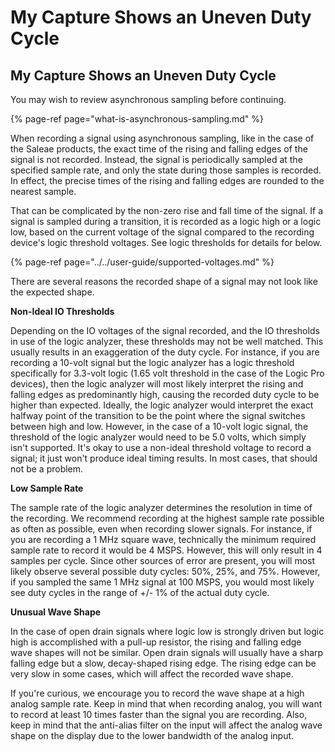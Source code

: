 # My Capture Shows an Uneven Duty Cycle

## My Capture Shows an Uneven Duty Cycle

You may wish to review asynchronous sampling before continuing.

{% page-ref page="what-is-asynchronous-sampling.md" %}

When recording a signal using asynchronous sampling, like in the case of the Saleae products, the exact time of the rising and falling edges of the signal is not recorded. Instead, the signal is periodically sampled at the specified sample rate, and only the state during those samples is recorded. In effect, the precise times of the rising and falling edges are rounded to the nearest sample.

That can be complicated by the non-zero rise and fall time of the signal. If a signal is sampled during a transition, it is recorded as a logic high or a logic low, based on the current voltage of the signal compared to the recording device's logic threshold voltages. See logic thresholds for details for below.

{% page-ref page="../../user-guide/supported-voltages.md" %}

There are several reasons the recorded shape of a signal may not look like the expected shape.

**Non-Ideal IO Thresholds**

Depending on the IO voltages of the signal recorded, and the IO thresholds in use of the logic analyzer, these thresholds may not be well matched. This usually results in an exaggeration of the duty cycle. For instance, if you are recording a 10-volt signal but the logic analyzer has a logic threshold specifically for 3.3-volt logic \(1.65 volt threshold in the case of the Logic Pro devices\), then the logic analyzer will most likely interpret the rising and falling edges as predominantly high, causing the recorded duty cycle to be higher than expected. Ideally, the logic analyzer would interpret the exact halfway point of the transition to be the point where the signal switches between high and low. However, in the case of a 10-volt logic signal, the threshold of the logic analyzer would need to be 5.0 volts, which simply isn't supported. It's okay to use a non-ideal threshold voltage to record a signal; it just won't produce ideal timing results. In most cases, that should not be a problem.

**Low Sample Rate**

The sample rate of the logic analyzer determines the resolution in time of the recording. We recommend recording at the highest sample rate possible as often as possible, even when recording slower signals. For instance, if you are recording a 1 MHz square wave, technically the minimum required sample rate to record it would be 4 MSPS. However, this will only result in 4 samples per cycle. Since other sources of error are present, you will most likely observe several possible duty cycles: 50%, 25%, and 75%. However, if you sampled the same 1 MHz signal at 100 MSPS, you would most likely see duty cycles in the range of +/- 1% of the actual duty cycle.

**Unusual Wave Shape**

In the case of open drain signals where logic low is strongly driven but logic high is accomplished with a pull-up resistor, the rising and falling edge wave shapes will not be similar. Open drain signals will usually have a sharp falling edge but a slow, decay-shaped rising edge. The rising edge can be very slow in some cases, which will affect the recorded wave shape.

If you're curious, we encourage you to record the wave shape at a high analog sample rate. Keep in mind that when recording analog, you will want to record at least 10 times faster than the signal you are recording. Also, keep in mind that the anti-alias filter on the input will affect the analog wave shape on the display due to the lower bandwidth of the analog input.

